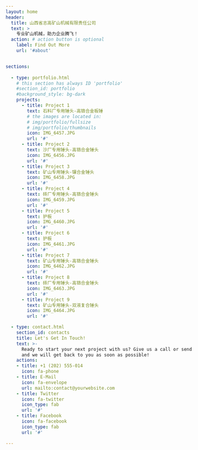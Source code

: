 ```yaml
---
layout: home
header:
  title: 山西省志高矿山机械有限责任公司
  text: >
    专业矿山机械，助力企业腾飞！
  action: # action button is optional
    label: Find Out More
    url: '#about'


sections:
  
  - type: portfolio.html
    # this section has always ID 'portfolio'
    #section_id: portfolio
    #background_style: bg-dark
    projects:
      - title: Project 1
        text: 石料厂专用锤头-高铬合金板锤
        # the images are located in:
        # img/portfolio/fullsize
        # img/portfolio/thumbnails
        icon: IMG_6457.JPG
        url: '#'
      - title: Project 2
        text: 沙厂专用锤头-高铬合金锤头
        icon: IMG_6456.JPG
        url: '#'
      - title: Project 3
        text: 矿山专用锤头-镶合金锤头
        icon: IMG_6458.JPG
        url: '#'
      - title: Project 4
        text: 砖厂专用锤头-高铬合金锤头
        icon: IMG_6459.JPG
        url: '#'
      - title: Project 5
        text: 护板
        icon: IMG_6460.JPG
        url: '#'
      - title: Project 6
        text: 护板
        icon: IMG_6461.JPG
        url: '#'
      - title: Project 7
        text: 矿山专用锤头-高铬合金锤头
        icon: IMG_6462.JPG
        url: '#'
      - title: Project 8
        text: 砖厂专用锤头-高铬合金锤头
        icon: IMG_6463.JPG
        url: '#'
      - title: Project 9
        text: 矿山专用锤头-双液复合锤头
        icon: IMG_6464.JPG
        url: '#'

  - type: contact.html
    section_id: contacts
    title: Let's Get In Touch!
    text: >-
      Ready to start your next project with us? Give us a call or send us an email
      and we will get back to you as soon as possible!
    actions:
    - title: +1 (202) 555-014
      icon: fa-phone
    - title: E-Mail
      icon: fa-envelope
      url: mailto:contact@yourwebsite.com
    - title: Twitter
      icon: fa-twitter
      icon_type: fab
      url: '#'
    - title: Facebook
      icon: fa-facebook
      icon_type: fab
      url: '#'

---
```

